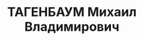 ---
title: ТАГЕНБАУМ Михаил Владимирович
description: председатель Комитета по химизации народного хозяйства Московской области
  27 марта 1930 – 24 августа 1931
---